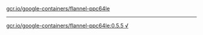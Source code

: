 [gcr.io/google-containers/flannel-ppc64le](https://hub.docker.com/r/anjia0532/flannel-ppc64le/tags/) 

----
[gcr.io/google-containers/flannel-ppc64le:0.5.5 √](https://hub.docker.com/r/anjia0532/flannel-ppc64le/tags/)

